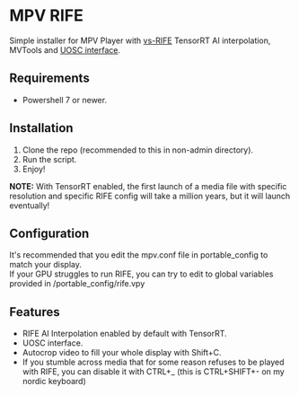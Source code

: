 # MPV RIFE

Simple installer for MPV Player with [vs-RIFE](https://github.com/HolyWu/vs-rife) TensorRT AI interpolation, MVTools and [UOSC interface](https://github.com/tomasklaen/uosc).

## Requirements

- Powershell 7 or newer.

## Installation

1. Clone the repo (recommended to this in non-admin directory).
2. Run the script.
3. Enjoy!

**NOTE:**
With TensorRT enabled, the first launch of a media file with specific resolution and specific RIFE config will take a million years, but it will launch eventually!

## Configuration

It's recommended that you edit the mpv.conf file in portable_config to match your display.  
If your GPU struggles to run RIFE, you can try to edit to global variables provided in /portable_config/rife.vpy

## Features

- RIFE AI Interpolation enabled by default with TensorRT.
- UOSC interface.
- Autocrop video to fill your whole display with Shift+C.
- If you stumble across media that for some reason refuses to be played with RIFE, you can disable it with CTRL+\_ (this is CTRL+SHIFT+- on my nordic keyboard)
